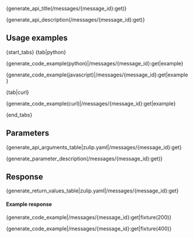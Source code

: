 {generate_api_title(/messages/{message_id}:get)}

{generate_api_description(/messages/{message_id}:get)}

## Usage examples

{start_tabs}
{tab|python}

{generate_code_example(python)|/messages/{message_id}:get|example}

{generate_code_example(javascript)|/messages/{message_id}:get|example}

{tab|curl}

{generate_code_example(curl)|/messages/{message_id}:get|example}

{end_tabs}

## Parameters

{generate_api_arguments_table|zulip.yaml|/messages/{message_id}:get}

{generate_parameter_description(/messages/{message_id}:get)}

## Response

{generate_return_values_table|zulip.yaml|/messages/{message_id}:get}

#### Example response

{generate_code_example|/messages/{message_id}:get|fixture(200)}

{generate_code_example|/messages/{message_id}:get|fixture(400)}

